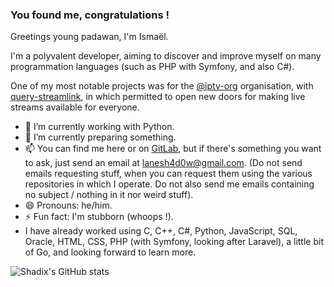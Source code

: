 ### You found me, congratulations !

Greetings young padawan, I'm Ismaël.

I'm a polyvalent developer, aiming to discover and improve myself on many programmation languages (such as PHP with Symfony, and also C#).

One of my most notable projects was for the [@iptv-org](https://github.com/iptv-org) organisation, with [query-streamlink](https://github.com/LaneSh4d0w/query-streamlink), in which permitted to open new doors for making live streams available for everyone.

- 🔭 I’m currently working with Python.
- 🌱 I’m currently preparing something.
- 📫 You can find me here or on [GitLab](https://gitlab.com/theofficialomega), but if there's something you want to ask, just send an email at lanesh4d0w@gmail.com. (Do not send emails requesting stuff, when you can request them using the various repositories in which I operate. Do not also send me emails containing no subject / nothing in it nor weird stuff).
- 😄 Pronouns: he/him.
- ⚡ Fun fact: I'm stubborn (whoops !).
- I have already worked using C, C++, C#, Python, JavaScript, SQL, Oracle, HTML, CSS, PHP (with Symfony, looking after Laravel), a little bit of Go, and looking forward to learn more.

![Shadix's GitHub stats](https://github-readme-stats.vercel.app/api?username=lanesh4d0w&show_icons=true)
